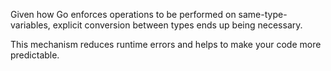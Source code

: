 Given how Go enforces operations to be performed on same-type-variables, explicit conversion between types ends up being necessary. 

This mechanism reduces runtime errors and helps to make your code more predictable. 